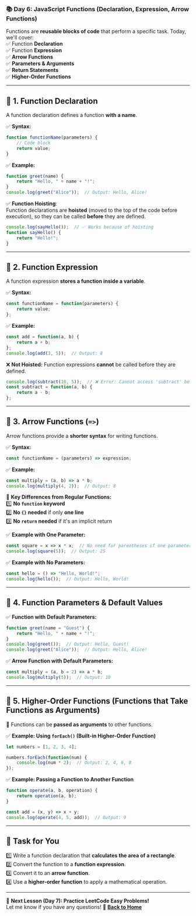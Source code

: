 ### **📚 Day 6: JavaScript Functions (Declaration, Expression, Arrow Functions)**  

Functions are **reusable blocks of code** that perform a specific task. Today, we'll cover:  
✅ Function **Declaration**  
✅ Function **Expression**  
✅ **Arrow Functions**  
✅ **Parameters & Arguments**  
✅ **Return Statements**  
✅ **Higher-Order Functions**  

---

## **🔹 1. Function Declaration**  
A function declaration defines a function **with a name**.  

✅ **Syntax:**  
```js
function functionName(parameters) {
    // Code block
    return value;
}
```

✅ **Example:**  
```js
function greet(name) {
    return "Hello, " + name + "!";
}
console.log(greet("Alice"));  // Output: Hello, Alice!
```

✅ **Function Hoisting**:  
Function declarations are **hoisted** (moved to the top of the code before execution), so they can be called **before** they are defined.  

```js
console.log(sayHello());  // ✅ Works because of hoisting
function sayHello() {
    return "Hello!";
}
```

---

## **🔹 2. Function Expression**  
A function expression **stores a function inside a variable**.  

✅ **Syntax:**  
```js
const functionName = function(parameters) {
    return value;
};
```

✅ **Example:**  
```js
const add = function(a, b) {
    return a + b;
};
console.log(add(3, 5));  // Output: 8
```

❌ **Not Hoisted:** Function expressions **cannot** be called before they are defined.  

```js
console.log(subtract(10, 5));  // ❌ Error: Cannot access 'subtract' before initialization
const subtract = function(a, b) {
    return a - b;
};
```

---

## **🔹 3. Arrow Functions (`=>`)**  
Arrow functions provide a **shorter syntax** for writing functions.  

✅ **Syntax:**  
```js
const functionName = (parameters) => expression;
```

✅ **Example:**  
```js
const multiply = (a, b) => a * b;
console.log(multiply(4, 2));  // Output: 8
```

🚀 **Key Differences from Regular Functions:**  
1️⃣ **No `function` keyword**  
2️⃣ **No `{}` needed** if only **one line**  
3️⃣ **No `return` needed** if it's an implicit return  

✅ **Example with One Parameter:**  
```js
const square = x => x * x;  // No need for parentheses if one parameter
console.log(square(5));  // Output: 25
```

✅ **Example with No Parameters:**  
```js
const hello = () => "Hello, World!";
console.log(hello());  // Output: Hello, World!
```

---

## **🔹 4. Function Parameters & Default Values**  
✅ **Function with Default Parameters:**  
```js
function greet(name = "Guest") {
    return "Hello, " + name + "!";
}
console.log(greet());  // Output: Hello, Guest!
console.log(greet("Alice"));  // Output: Hello, Alice!
```

✅ **Arrow Function with Default Parameters:**  
```js
const multiply = (a, b = 2) => a * b;
console.log(multiply(5));  // Output: 10
```

---

## **🔹 5. Higher-Order Functions (Functions that Take Functions as Arguments)**  
📌 Functions can be **passed as arguments** to other functions.  

✅ **Example: Using `forEach()` (Built-in Higher-Order Function)**  
```js
let numbers = [1, 2, 3, 4];

numbers.forEach(function(num) {
    console.log(num * 2);  // Output: 2, 4, 6, 8
});
```

✅ **Example: Passing a Function to Another Function**  
```js
function operate(a, b, operation) {
    return operation(a, b);
}

const add = (x, y) => x + y;
console.log(operate(4, 5, add));  // Output: 9
```

---

## **📝 Task for You**  
1️⃣ Write a function declaration that **calculates the area of a rectangle**.  
2️⃣ Convert the function to a **function expression**.  
3️⃣ Convert it to an **arrow function**.  
4️⃣ Use a **higher-order function** to apply a mathematical operation.  

---

🎯 **Next Lesson (Day 7): Practice LeetCode Easy Problems!**  
Let me know if you have any questions! 🚀
[**Back to Home**](../../../)